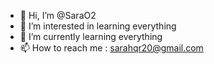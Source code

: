 - 👋 Hi, I’m @SaraO2
- 👀 I’m interested in learning everything 
- 🌱 I’m currently learning everything 
- 📫 How to reach me : sarahqr20@gmail.com

<!---
SaraO2/SaraO2 is a ✨ special ✨ repository because its `README.md` (this file) appears on your GitHub profile.
You can click the Preview link to take a look at your changes.
--->
